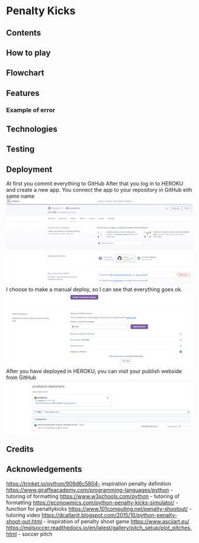 # Penalty Kicks

## Contents

## How to play

## Flowchart

## Features

### Example of error 

## Technologies

## Testing

## Deployment
At first you commit everything to GitHub
After that you log in to HEROKU and create a new app.
You connect the app to your repository in GitHub eith same name
![alt text](image.png)
I choose to make a manual deploy, so I can see that everything goes ok.
![alt text](image-1.png)
After you have deployed in HEROKU, you can visit your publish webside from GitHub
![alt text](image-2.png)



## Credits

## Acknowledgements

https://trinket.io/python/909d6c5804- inspiration penalty definition
https://www.giraffeacademy.com/programming-languages/python - tutoring of formatting
https://www.w3schools.com/python - tutoring of formatting
https://econowmics.com/python-penalty-kicks-simulator/ - function for penaltykicks
https://www.101computing.net/penalty-shootout/ - tutoring video
https://dcallanit.blogspot.com/2015/10/python-penalty-shoot-out.html - inspiration of penalty shoot game
https://www.asciiart.eu/ 
https://mplsoccer.readthedocs.io/en/latest/gallery/pitch_setup/plot_pitches.html - soccer pitch

